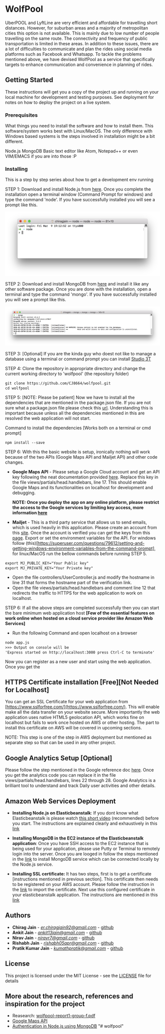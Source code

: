 # WolfPool

UberPOOL and LyftLine are very efficient and affordable for travelling short distances. However, for suburban areas and a majority of metropolitan cities this option is not available. This is mainly due to low number of people travelling on the same route. The connectivity and frequency of public transportation is limited in these areas. In addition to these issues, there are a lot of difficulties to communicate and plan the rides using social media platforms such as Facebook and Whatsapp. To tackle the problems mentioned above, we have devised WolfPool as a service that specifically targets to enhance communication and convenience in planning of rides.

## Getting Started

These instructions will get you a copy of the project up and running on your local machine for development and testing purposes. See deployment for notes on how to deploy the project on a live system.

### Prerequisites

What things you need to install the software and how to install them. This software/system works best with Linux/MacOS. The only difference with Windows based systems is the steps involved in installation might be a bit different.

Node.js
MongoDB
Basic text editor like Atom, Notepad++ or even VIM/EMACS if you are into those :P

### Installing

This is a step by step series about how to get a development env running

STEP 1: Download and install Node.js from [here](https://nodejs.org/en/download/package-manager/). Once you complete the installation open a terminal window (Command Prompt for windows) and type the command 'node'. If you have successfully installed you will see a prompt like this.

![NodeJS working](/readme_files/nodejs.png)

STEP 2: Download and install MongoDB from [here](https://www.mongodb.com/download-center#community) and install it like any other software package. Once you are done with the installation, open a terminal and type the command 'mongo'. If you have successfully installed you will see a prompt like this.

![MongoDB working](/readme_files/mongo.png)

STEP 3: [Optional] If you are the kinda guy who doest not like to manage a database using a terminal or command prompt you can install [Studio 3T](https://studio3t.com/)

STEP 4: Clone the repository in appropriate directory and change the current working directory to 'wolfpool' (the repository folder)

```
git clone https://github.com/CJ8664/wolfpool.git
cd wolfpool
```

STEP 5: [NOTE: Please be patient] Now we have to install all the dependencies that are mentioned in the package.json file. If you are not sure what a package.json file please check this [url](http://nodesource.com/blog/the-basics-of-package-json-in-node-js-and-npm/). Understanding this is important because unless all the dependencies mentioned in this are resolved the web application will not start.

Command to install the dependencies [Works both on a terminal or cmd prompt]

```
npm install --save
```

STEP 6: With this the basic website is setup, ironically nothing will work because of the two APIs (Google Maps API and Mailjet API) and other code changes.

* **Google Maps API** - Please setup a Google Cloud account and get an API key following the neat documentation provided [here](https://developers.google.com/maps/documentation/javascript/get-api-key). Replace this key in the file views/partials/head.handlebars, line 17. This should enable Google Maps and its functionalities on localhost for development and debugging.

  **NOTE: Once you deploy the app on any online platform, please restrict the access to the Google services by limiting key access, more information [here](https://developers.google.com/maps/documentation/javascript/get-api-key#standard-auth)**

* **Mailjet** - This is a third party service that allows us to send emails, which is used heavily in this application. Please create an account from this [site](https://www.mailjet.com). Once the account is verified you can get the keys from this [page](https://app.mailjet.com/transactional). Export or set the environment variables for the API. For windows follow (this)[https://superuser.com/questions/79612/setting-and-getting-windows-environment-variables-from-the-command-prompt], for linux/MacOS run the bellow commands before running STEP 5.

```
export MJ_PUBLIC_KEY="Your Public key"
export MJ_PRIVATE_KEY="Your Private key"
```

* Open the file controllers/UserController.js and modify the hostname in line 31 that forms the hostname part of the verification link.
* Open the file views/partials/head.handlebars and comment line 12 that redirects the traffic to HTTPS for the web application to work on localhost.

STEP 6: If all the above steps are completed successfully then you can start the bare minimum web application host **[Few of the essential features on work online when hosted on a cloud service provider like Amazon Web Services]**

* Run the following Command and open localhost on a browser

```
node app.js
>>> Output on console will be
'Express started on http://localhost:3000 press Ctrl-C to terminate'
```

Now you can register as a new user and start using the web application. Once you get the

## HTTPS Certificate installation [Free][Not Needed for Localhost]

You can get an SSL Certificate for your web application from [https://www.sslforfree.com/](https://www.sslforfree.com/). This will enable make all the data transfer on your website secure. More importantly the web application uses native HTML5 geolocation API, which works fine on localhost but fails to work once hosted on AWS or other hosting. The part to install this certificate on AWS will be covered in upcoming sections.

NOTE: This step is one of the step in AWS deployment but mentioned as separate step so that can be used in any other project.

## Google Analytics Setup [Optional]

Please follow the step mentioned in the Google reference doc [here](https://support.google.com/analytics/answer/1008080?hl=en). Once you get the analytics code you can replace it in the file views/partials/head.handlebars, lines 22 through 28. Google Analytics is a brilliant tool to understand and track Daily user activities and other details.

## Amazon Web Services Deployment

* **Installing Node.js on Elasticbeanstalk**: If you dont know what Elasticbeanstalk is please watch [this short video](https://youtu.be/SrwxAScdyT0) (recommended) before you start. The instructions are explained clearly and exhaustively in this [link](https://docs.aws.amazon.com/elasticbeanstalk/latest/dg/nodejs-getstarted.html)

* **Installing MongoDB in the EC2 instance of the Elasticbeanstalk application**: Once you have SSH access to the EC2 instance that is being used for your application, please use Putty or Terminal to remotely login into the server. Once you are looged in follow the steps mentioned in the [link](https://docs.mongodb.com/manual/tutorial/install-mongodb-on-amazon/) to install MongoDB service which can be connected locally by the Node.js service.

* **Installing SSL certificate:**
It has two steps, first is to get a certificate [instructions mentioned in previous section]. This certificate then needs to be registered on your AWS account. Please follow the instruction in the [link](https://docs.aws.amazon.com/acm/latest/userguide/import-certificate-api-cli.html#import-certificate-api) to import the certificate. Next use this configured certificate in your elasticbeanstalk application. The instructions are mentioned in this [link](https://docs.aws.amazon.com/elasticbeanstalk/latest/dg/configuring-https-elb.html)

## Authors

* **Chirag Jain** - *er.chiragjain92@gmail.com* - [github](http://github.com/CJ8664)
* **Ankit Jain** - *ankit13jain@gmail.com* - [github](http://github.com/ankit13jain)
* **Nirav Jain** - *niravr7@gmail.com* - [github](http://github.com/niravjain)
* **Rishabh Jain** - *rishabh05apr@gmail.com* - [github](https://github.com/Rishabh05apr)
* **Pratik Kumar Jain** - *kumathpratik@gmail.com* - [github](https://github.com/pratikkumar-jain)

## License

This project is licensed under the MIT License - see the [LICENSE](LICENSE) file for details

## More about the research, references and inspiration for the project

* Reasearch: [wolfpool-report1-group-f.pdf](/reports/wolfpool-report1-group-f.pdf)
* [Google Maps API](https://developers.google.com/maps/documentation/javascript/places-autocomplete)
* [Authentication in Node.js using MongoDB](https://medium.com/of-all-things-tech-progress/starting-with-authentication-a-tutorial-with-node-js-and-mongodb-25d524ca0359)
"# wolfpool" 
